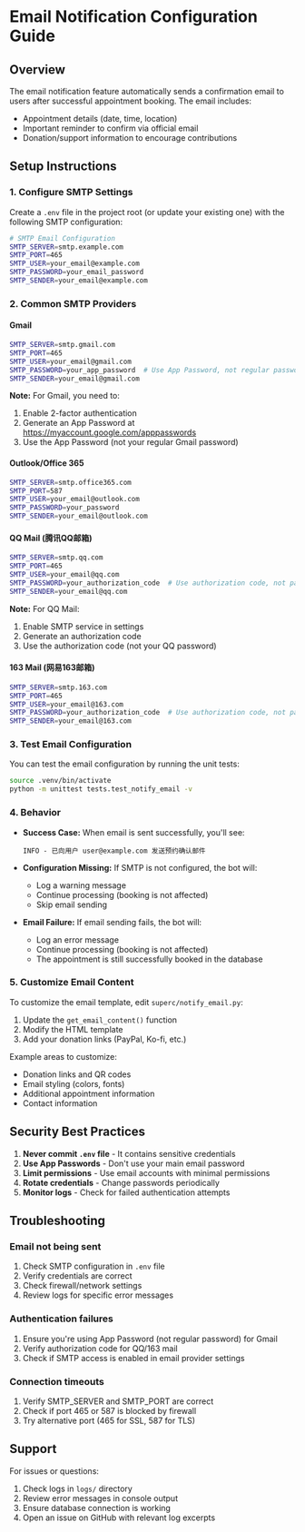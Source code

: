 # Email Notification Configuration Guide

## Overview
The email notification feature automatically sends a confirmation email to users after successful appointment booking. The email includes:
- Appointment details (date, time, location)
- Important reminder to confirm via official email
- Donation/support information to encourage contributions

## Setup Instructions

### 1. Configure SMTP Settings

Create a `.env` file in the project root (or update your existing one) with the following SMTP configuration:

```bash
# SMTP Email Configuration
SMTP_SERVER=smtp.example.com
SMTP_PORT=465
SMTP_USER=your_email@example.com
SMTP_PASSWORD=your_email_password
SMTP_SENDER=your_email@example.com
```

### 2. Common SMTP Providers

#### Gmail
```bash
SMTP_SERVER=smtp.gmail.com
SMTP_PORT=465
SMTP_USER=your_email@gmail.com
SMTP_PASSWORD=your_app_password  # Use App Password, not regular password
SMTP_SENDER=your_email@gmail.com
```

**Note:** For Gmail, you need to:
1. Enable 2-factor authentication
2. Generate an App Password at https://myaccount.google.com/apppasswords
3. Use the App Password (not your regular Gmail password)

#### Outlook/Office 365
```bash
SMTP_SERVER=smtp.office365.com
SMTP_PORT=587
SMTP_USER=your_email@outlook.com
SMTP_PASSWORD=your_password
SMTP_SENDER=your_email@outlook.com
```

#### QQ Mail (腾讯QQ邮箱)
```bash
SMTP_SERVER=smtp.qq.com
SMTP_PORT=465
SMTP_USER=your_email@qq.com
SMTP_PASSWORD=your_authorization_code  # Use authorization code, not password
SMTP_SENDER=your_email@qq.com
```

**Note:** For QQ Mail:
1. Enable SMTP service in settings
2. Generate an authorization code
3. Use the authorization code (not your QQ password)

#### 163 Mail (网易163邮箱)
```bash
SMTP_SERVER=smtp.163.com
SMTP_PORT=465
SMTP_USER=your_email@163.com
SMTP_PASSWORD=your_authorization_code  # Use authorization code, not password
SMTP_SENDER=your_email@163.com
```

### 3. Test Email Configuration

You can test the email configuration by running the unit tests:

```bash
source .venv/bin/activate
python -m unittest tests.test_notify_email -v
```

### 4. Behavior

- **Success Case:** When email is sent successfully, you'll see:
  ```
  INFO - 已向用户 user@example.com 发送预约确认邮件
  ```

- **Configuration Missing:** If SMTP is not configured, the bot will:
  - Log a warning message
  - Continue processing (booking is not affected)
  - Skip email sending

- **Email Failure:** If email sending fails, the bot will:
  - Log an error message
  - Continue processing (booking is not affected)
  - The appointment is still successfully booked in the database

### 5. Customize Email Content

To customize the email template, edit `superc/notify_email.py`:

1. Update the `get_email_content()` function
2. Modify the HTML template
3. Add your donation links (PayPal, Ko-fi, etc.)

Example areas to customize:
- Donation links and QR codes
- Email styling (colors, fonts)
- Additional appointment information
- Contact information

## Security Best Practices

1. **Never commit `.env` file** - It contains sensitive credentials
2. **Use App Passwords** - Don't use your main email password
3. **Limit permissions** - Use email accounts with minimal permissions
4. **Rotate credentials** - Change passwords periodically
5. **Monitor logs** - Check for failed authentication attempts

## Troubleshooting

### Email not being sent
1. Check SMTP configuration in `.env` file
2. Verify credentials are correct
3. Check firewall/network settings
4. Review logs for specific error messages

### Authentication failures
1. Ensure you're using App Password (not regular password) for Gmail
2. Verify authorization code for QQ/163 mail
3. Check if SMTP access is enabled in email provider settings

### Connection timeouts
1. Verify SMTP_SERVER and SMTP_PORT are correct
2. Check if port 465 or 587 is blocked by firewall
3. Try alternative port (465 for SSL, 587 for TLS)

## Support

For issues or questions:
1. Check logs in `logs/` directory
2. Review error messages in console output
3. Ensure database connection is working
4. Open an issue on GitHub with relevant log excerpts

